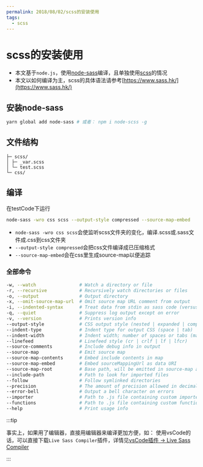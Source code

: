 ```yaml
---
permalink: 2018/08/02/scss的安装使用
tags: 
  - scss
---
```

# scss的安装使用

- 本文基于`node.js`，使用[node-sass](https://www.npmjs.com/package/node-sass)编译，且单独使用[scss](https://www.sass.hk/)的情况
- 本文以如何编译为主，scss的具体语法请参考[https://www.sass.hk/](https://www.sass.hk/)

## 安装node-sass

``` bash
yarn global add node-sass # 或者： npm i node-scss -g
```

## 文件结构

```text
├─ scss/
│ ├─ _var.scss
│ └─ test.scss
└─ css/
```

## 编译

在testCode下运行

``` bash
node-sass -wro css scss --output-style compressed --source-map-embed
```

- `node-sass -wro css scss`会使监听scss文件夹的变化，编译.scss或.sass文件成.css到css文件夹
- `--output-style compressed`会把css文件编译成已压缩格式
- `--source-map-embed`会在css里生成source-map以便追踪

### 全部命令

``` bash
-w, --watch                # Watch a directory or file
-r, --recursive            # Recursively watch directories or files
-o, --output               # Output directory
-x, --omit-source-map-url  # Omit source map URL comment from output
-i, --indented-syntax      # Treat data from stdin as sass code (versus scss)
-q, --quiet                # Suppress log output except on error
-v, --version              # Prints version info
--output-style             # CSS output style (nested | expanded | compact | compressed)
--indent-type              # Indent type for output CSS (space | tab)
--indent-width             # Indent width; number of spaces or tabs (maximum value: 10)
--linefeed                 # Linefeed style (cr | crlf | lf | lfcr)
--source-comments          # Include debug info in output
--source-map               # Emit source map
--source-map-contents      # Embed include contents in map
--source-map-embed         # Embed sourceMappingUrl as data URI
--source-map-root          # Base path, will be emitted in source-map as is
--include-path             # Path to look for imported files
--follow                   # Follow symlinked directories
--precision                # The amount of precision allowed in decimal numbers
--error-bell               # Output a bell character on errors
--importer                 # Path to .js file containing custom importer
--functions                # Path to .js file containing custom functions
--help                     # Print usage info
```

:::tip

事实上，如果用了编辑器，直接用编辑器来编译更加方便，如：
使用vsCode的话，可以直接下载`Live Sass Compiler`插件，详情见[vsCode插件 -> Live Sass Compiler](./08-03.md#live-sass-compiler)

:::
